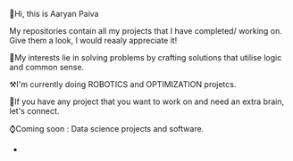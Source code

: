 👑Hi, this is Aaryan Paiva

  My repositories contain all my projects that I have completed/ working on.
    Give them a look, I would reaaly appreciate it!

🧠My interests lie in solving problems by crafting solutions that utilise logic and common sense.

⚒️I'm currently doing ROBOTICS and OPTIMIZATION projetcs.

👋If you have any project that you want to work on and need an extra brain, let's connect.

⌚Coming soon : Data science projects and software.

- 

<!---
aaryanpaiva/aaryanpaiva is a ✨ special ✨ repository because its `README.md` (this file) appears on your GitHub profile.
You can click the Preview link to take a look at your changes.
--->
